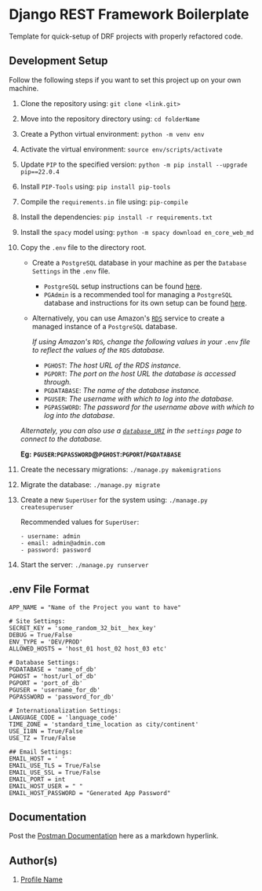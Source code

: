 # Django REST Framework Boilerplate

Template for quick-setup of DRF projects with properly refactored code.

## Development Setup

Follow the following steps if you want to set this project up on your own machine.

1. Clone the repository using:  `git clone <link.git>`
2. Move into the repository directory using:    `cd folderName`
3. Create a Python virtual environment: `python -m venv env`
4. Activate the virtual environment:    `source env/scripts/activate`
5. Update `PIP` to the specified version:   `python -m pip install --upgrade pip==22.0.4`
6. Install `PIP-Tools` using:   `pip install pip-tools`
7. Compile the `requirements.in` file using:    `pip-compile`
8. Install the dependencies:    `pip install -r requirements.txt`
9. Install the `spacy` model using: `python -m spacy download en_core_web_md`
10. Copy the `.env` file to the directory root.

    - Create a `PostgreSQL` database in your machine as per the `Database Settings` in the `.env` file.
        - `PostgreSQL` setup instructions can be found [here](https://www.tutorialspoint.com/postgresql/postgresql_environment.htm).
        - `PGAdmin` is a recommended tool for managing a `PostgreSQL` database and instructions for its own setup can be found [here](https://www.pgadmin.org/download/).
    - Alternatively, you can use Amazon's [`RDS`](https://aws.amazon.com/rds/) service to create a managed instance of a `PostgreSQL` database.

        _If using Amazon's_ `RDS`_, change the following values in your_ `.env` _file to reflect the values of the_ `RDS` _database._

        - `PGHOST`: _The host URL of the RDS instance._
        - `PGPORT`: _The port on the host URL the database is accessed through._
        - `PGDATABASE`: _The name of the database instance._
        - `PGUSER`: _The username with which to log into the database._
        - `PGPASSWORD`: _The password for the username above with which to log into the database._

    _Alternately, you can also use a [`database_URI`](https://pypi.org/project/dj-database-url/) in the `settings` page to connect to the database._

    __Eg:__ __`PGUSER`:`PGPASSWORD`@`PGHOST`:`PGPORT`/`PGDATABASE`__

11. Create the necessary migrations:    `./manage.py makemigrations`
12. Migrate the database:   `./manage.py migrate`
13. Create a new `SuperUser` for the system using:  `./manage.py createsuperuser`

    Recommended values for `SuperUser`:

    ```shell
    - username: admin
    - email: admin@admin.com
    - password: password
    ```

14. Start the server:   `./manage.py runserver`

## .env File Format

```env
APP_NAME = "Name of the Project you want to have"

# Site Settings:
SECRET_KEY = 'some_random_32_bit__hex_key'
DEBUG = True/False
ENV_TYPE = 'DEV/PROD'
ALLOWED_HOSTS = 'host_01 host_02 host_03 etc'

# Database Settings:
PGDATABASE = 'name_of_db'
PGHOST = 'host/url_of_db'
PGPORT = 'port_of_db'
PGUSER = 'username_for_db'
PGPASSWORD = 'password_for_db'

# Internationalization Settings:
LANGUAGE_CODE = 'language_code'
TIME_ZONE = 'standard_time_location as city/continent'
USE_I18N = True/False
USE_TZ = True/False

## Email Settings:
EMAIL_HOST = ' '
EMAIL_USE_TLS = True/False
EMAIL_USE_SSL = True/False
EMAIL_PORT = int
EMAIL_HOST_USER = " "
EMAIL_HOST_PASSWORD = "Generated App Password"
```

## Documentation

Post the [Postman Documentation](link-to-documentation-here) here as a markdown hyperlink.

## Author(s)

1. [Profile Name](link-to-profile)
